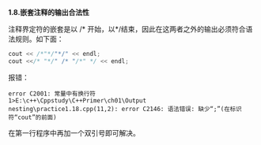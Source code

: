 **1.8.嵌套注释的输出合法性**

注释界定符的嵌套是以 /* 开始，以*/结束，因此在这两者之外的输出必须符合语法规则。如下面：

```c++
cout << /*"*/"*/" << endl;
cout <</* "*/" /* "/*" */ << endl;
```

报错：

```
error C2001: 常量中有换行符
1>E:\c++\Cppstudy\C++Primer\ch01\Output nesting\practice1.18.cpp(11,2): error C2146: 语法错误: 缺少“;”(在标识符“cout”的前面)
```

在第一行程序中再加一个双引号即可解决。